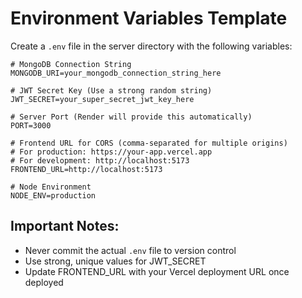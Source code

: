 # Environment Variables Template

Create a `.env` file in the server directory with the following variables:

```env
# MongoDB Connection String
MONGODB_URI=your_mongodb_connection_string_here

# JWT Secret Key (Use a strong random string)
JWT_SECRET=your_super_secret_jwt_key_here

# Server Port (Render will provide this automatically)
PORT=3000

# Frontend URL for CORS (comma-separated for multiple origins)
# For production: https://your-app.vercel.app
# For development: http://localhost:5173
FRONTEND_URL=http://localhost:5173

# Node Environment
NODE_ENV=production
```

## Important Notes:
- Never commit the actual `.env` file to version control
- Use strong, unique values for JWT_SECRET
- Update FRONTEND_URL with your Vercel deployment URL once deployed

